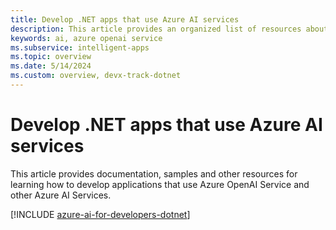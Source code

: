 ```yaml
---
title: Develop .NET apps that use Azure AI services
description: This article provides an organized list of resources about Azure AI scenarios for .NET developers, including documentation and code samples.
keywords: ai, azure openai service
ms.subservice: intelligent-apps
ms.topic: overview
ms.date: 5/14/2024
ms.custom: overview, devx-track-dotnet
---
```


# Develop .NET apps that use Azure AI services

This article provides documentation, samples and other resources for learning how to develop applications that use Azure OpenAI Service and other Azure AI Services.

[!INCLUDE [azure-ai-for-developers-dotnet](includes/azure-ai-for-developers-dotnet.md)]